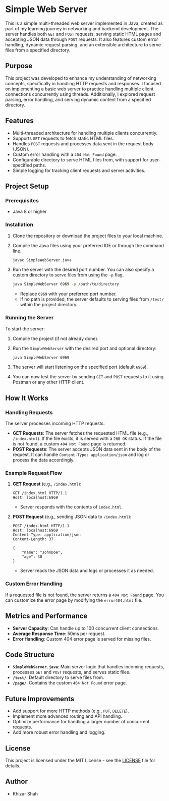 # Simple Web Server

This is a simple multi-threaded web server implemented in Java, created as part of my learning journey in networking and backend development. The server handles both `GET` and `POST` requests, serving static HTML pages and accepting JSON data through `POST` requests. It also features custom error handling, dynamic request parsing, and an extensible architecture to serve files from a specified directory.

## Purpose

This project was developed to enhance my understanding of networking concepts, specifically in handling HTTP requests and responses. I focused on implementing a basic web server to practice handling multiple client connections concurrently using threads. Additionally, I explored request parsing, error handling, and serving dynamic content from a specified directory.

## Features

- Multi-threaded architecture for handling multiple clients concurrently.
- Supports `GET` requests to fetch static HTML files.
- Handles `POST` requests and processes data sent in the request body (JSON).
- Custom error handling with a `404 Not Found` page.
- Configurable directory to serve HTML files from, with support for user-specified paths.
- Simple logging for tracking client requests and server activities.

## Project Setup

### Prerequisites

- Java 8 or higher

### Installation

1. Clone the repository or download the project files to your local machine.
2. Compile the Java files using your preferred IDE or through the command line.

    ```bash
    javac SimpleWebServer.java
    ```

3. Run the server with the desired port number. You can also specify a custom directory to serve files from using the `-p` flag.

    ```bash
    java SimpleWebServer 6969 -p /path/to/directory
    ```

    - Replace `6969` with your preferred port number.
    - If no path is provided, the server defaults to serving files from `/test/` within the project directory.

### Running the Server

To start the server:

1. Compile the project (if not already done).
2. Run the `SimpleWebServer` with the desired port and optional directory:

    ```bash
    java SimpleWebServer 6969
    ```

3. The server will start listening on the specified port (default `6969`).
4. You can now test the server by sending `GET` and `POST` requests to it using Postman or any other HTTP client.

## How It Works

### Handling Requests

The server processes incoming HTTP requests:

- **GET Requests**: The server fetches the requested HTML file (e.g., `/index.html`). If the file exists, it is served with a `200 OK` status. If the file is not found, a custom `404 Not Found` page is returned.
- **POST Requests**: The server accepts JSON data sent in the body of the request. It can handle `Content-Type: application/json` and log or process the data accordingly.

### Example Request Flow

1. **GET Request** (e.g., `/index.html`):

    ```
    GET /index.html HTTP/1.1
    Host: localhost:6969
    ```

    - Server responds with the contents of `index.html`.

2. **POST Request** (e.g., sending JSON data to `/index.html`):

    ```
    POST /index.html HTTP/1.1
    Host: localhost:6969
    Content-Type: application/json
    Content-Length: 37

    {
        "name": "JohnDoe",
        "age": 30
    }
    ```

    - Server reads the JSON data and logs or processes it as needed.

### Custom Error Handling

If a requested file is not found, the server returns a `404 Not Found` page. You can customize the error page by modifying the `error404.html` file.

## Metrics and Performance

- **Server Capacity**: Can handle up to 100 concurrent client connections.
- **Average Response Time**: 50ms per request.
- **Error Handling**: Custom 404 error page is served for missing files.

## Code Structure

- **`SimpleWebServer.java`**: Main server logic that handles incoming requests, processes `GET` and `POST` requests, and serves static files.
- **`/test/`**: Default directory to serve files from.
- **`/page/`**: Contains the custom `404 Not Found` error page.
  
## Future Improvements

- Add support for more HTTP methods (e.g., `PUT`, `DELETE`).
- Implement more advanced routing and API handling.
- Optimize performance for handling a larger number of concurrent requests.
- Add more robust error handling and logging.

## License

This project is licensed under the MIT License - see the [LICENSE](LICENSE) file for details.

## Author

- Khizar Shah
